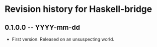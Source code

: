 # Revision history for Haskell-bridge

## 0.1.0.0 -- YYYY-mm-dd

* First version. Released on an unsuspecting world.
